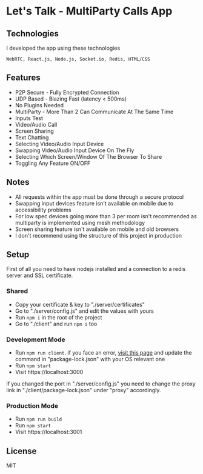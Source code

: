# Let's Talk - MultiParty Calls App

## Technologies

I developed the app using these technologies

`WebRTC, React.js, Node.js, Socket.io, Redis, HTML/CSS`

## Features

- P2P Secure - Fully Encrypted Connection
- UDP Based - Blazing Fast (latency < 500ms)
- No Plugins Needed
- MultiParty - More Than 2 Can Communicate At The Same Time
- Inputs Test
- Video/Audio Call
- Screen Sharing
- Text Chatting
- Selecting Video/Audio Input Device
- Swapping Video/Audio Input Device On The Fly
- Selecting Which Screen/Window Of The Browser To Share
- Toggling Any Feature ON/OFF

## Notes

- All requests within the app must be done through a secure protocol
- Swapping input devices feature isn't available on mobile due to accessibility problems
- For low spec devices going more than 3 per room isn't recommended as multiparty is implemented using mesh methodology
- Screen sharing feature isn't available on mobile and old browsers
- I don't recommend using the structure of this project in production

## Setup

First of all you need to have nodejs installed and a connection to a redis server and SSL certificate.

### Shared

- Copy your certificate & key to "./server/certificates"
- Go to "./server/config.js" and edit the values with yours
- Run `npm i` in the root of the project
- Go to "./client" and run `npm i` too

### Development Mode

- Run `npm run client`. if you face an error, [visit this page](https://create-react-app.dev/docs/using-https-in-development/) and update the command in "package-lock.json" with your OS relevant one
- Run `npm start`
- Visit https://localhost:3000

if you changed the port in "./server/config.js" you need to change the proxy link in "./client/package-lock.json" under "proxy" accordingly.

### Production Mode

- Run `npm run build`
- Run `npm start`
- Visit https://localhost:3001

## License

MIT
